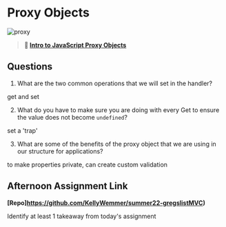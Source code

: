 # Proxy Objects

![proxy](https://bcw.blob.core.windows.net/public/img/journals/5120113092091727)

> **📖 [Intro to JavaScript Proxy Objects](https://codeworksacademy.com/fs-student-guide/resources/wk3/03-Proxies)**

## Questions

1. What are the two common operations that we will set in the handler?

get and set

2. What do you have to make sure you are doing with every Get to ensure the value does not become `undefined`?

set a 'trap'

3. What are some of the benefits of the proxy object that we are using in our structure for applications?

to make properties private, can create custom validation

## Afternoon Assignment Link

**[Repo]https://github.com/KellyWemmer/summer22-gregslistMVC)**

Identify at least 1 takeaway from today's assignment
